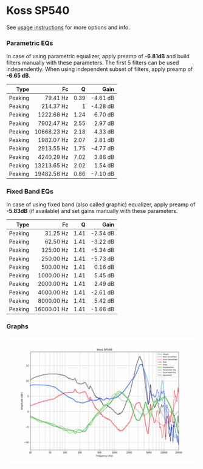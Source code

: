 # Koss SP540
See [usage instructions](https://github.com/jaakkopasanen/AutoEq#usage) for more options and info.

### Parametric EQs
In case of using parametric equalizer, apply preamp of **-6.81dB** and build filters manually
with these parameters. The first 5 filters can be used independently.
When using independent subset of filters, apply preamp of **-6.65 dB**.

| Type    | Fc          |    Q | Gain     |
|--------:|------------:|-----:|---------:|
| Peaking | 79.41 Hz    | 0.39 | -4.61 dB |
| Peaking | 214.37 Hz   | 1    | -4.28 dB |
| Peaking | 1222.68 Hz  | 1.24 | 6.70 dB  |
| Peaking | 7902.47 Hz  | 2.55 | 2.97 dB  |
| Peaking | 10668.23 Hz | 2.18 | 4.33 dB  |
| Peaking | 1982.07 Hz  | 2.07 | 2.81 dB  |
| Peaking | 2913.55 Hz  | 1.75 | -4.77 dB |
| Peaking | 4240.29 Hz  | 7.02 | 3.86 dB  |
| Peaking | 13213.65 Hz | 2.02 | 1.54 dB  |
| Peaking | 19482.58 Hz | 0.86 | -7.10 dB |

### Fixed Band EQs
In case of using fixed band (also called graphic) equalizer, apply preamp of **-5.83dB**
(if available) and set gains manually with these parameters.

| Type    | Fc          |    Q | Gain     |
|--------:|------------:|-----:|---------:|
| Peaking | 31.25 Hz    | 1.41 | -2.54 dB |
| Peaking | 62.50 Hz    | 1.41 | -3.22 dB |
| Peaking | 125.00 Hz   | 1.41 | -5.34 dB |
| Peaking | 250.00 Hz   | 1.41 | -5.73 dB |
| Peaking | 500.00 Hz   | 1.41 | 0.16 dB  |
| Peaking | 1000.00 Hz  | 1.41 | 5.45 dB  |
| Peaking | 2000.00 Hz  | 1.41 | 2.49 dB  |
| Peaking | 4000.00 Hz  | 1.41 | -2.61 dB |
| Peaking | 8000.00 Hz  | 1.41 | 5.42 dB  |
| Peaking | 16000.01 Hz | 1.41 | -1.66 dB |

### Graphs
![](./Koss%20SP540.png)